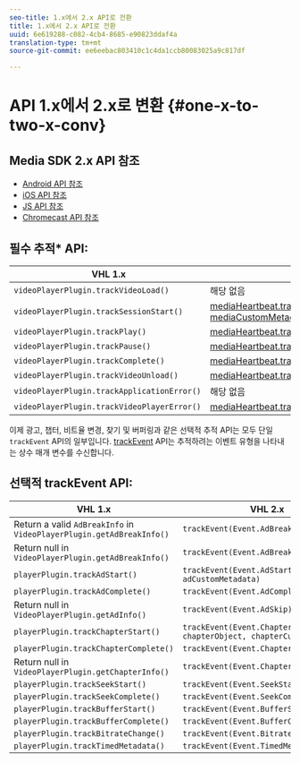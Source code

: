 ```yaml
---
seo-title: 1.x에서 2.x API로 전환
title: 1.x에서 2.x API로 전환
uuid: 6e619288-c082-4cb4-8685-e90823ddaf4a
translation-type: tm+mt
source-git-commit: ee6eebac803410c1c4da1ccb80083025a9c817df

---
```



# API 1.x에서 2.x로 변환 {#one-x-to-two-x-conv}

## Media SDK 2.x API 참조

* [Android API 참조](https://adobe-marketing-cloud.github.io/media-sdks/reference/android/index.html)
* [iOS API 참조](https://adobe-marketing-cloud.github.io/media-sdks/reference/ios/index.html)
* [JS API 참조](https://adobe-marketing-cloud.github.io/media-sdks/reference/javascript/index.html)
* [Chromecast API 참조](https://adobe-marketing-cloud.github.io/media-sdks/reference/chromecast/index.html)

## 필수 추적* API:

|  VHL 1.x | VHL 2.x |
|---|---|
| `videoPlayerPlugin.trackVideoLoad()` | 해당 없음 |
| `videoPlayerPlugin.trackSessionStart()` | [mediaHeartbeat.trackSessionStart(mediaObject, mediaCustomMetadata)](https://adobe-marketing-cloud.github.io/media-sdks/reference/javascript/MediaHeartbeat.html#trackSessionStart) |
| `videoPlayerPlugin.trackPlay()` | [mediaHeartbeat.trackPlay()](https://adobe-marketing-cloud.github.io/media-sdks/reference/javascript/MediaHeartbeat.html#trackPlay) |
| `videoPlayerPlugin.trackPause()` | [mediaHeartbeat.trackPause()](https://adobe-marketing-cloud.github.io/media-sdks/reference/javascript/MediaHeartbeat.html#trackPause) |
| `videoPlayerPlugin.trackComplete()` | [mediaHeartbeat.trackComplete()](https://adobe-marketing-cloud.github.io/media-sdks/reference/javascript/MediaHeartbeat.html#trackComplete) |
| `videoPlayerPlugin.trackVideoUnload()` | [mediaHeartbeat.trackSessionEnd()](https://adobe-marketing-cloud.github.io/media-sdks/reference/javascript/MediaHeartbeat.html#trackSessionEnd) |
| `videoPlayerPlugin.trackApplicationError()` | 해당 없음 |
| `videoPlayerPlugin.trackVideoPlayerError()` | [mediaHeartbeat.trackError()](https://adobe-marketing-cloud.github.io/media-sdks/reference/javascript/MediaHeartbeat.html#trackError) |

이제 광고, 챕터, 비트율 변경, 찾기 및 버퍼링과 같은 선택적 추적 API는 모두 단일 `trackEvent` API의 일부입니다. [trackEvent](https://adobe-marketing-cloud.github.io/media-sdks/reference/javascript/MediaHeartbeat.html#trackEvent) API는 추적하려는 이벤트 유형을 나타내는 상수 매개 변수를 수신합니다.

## 선택적 trackEvent API:

| VHL 1.x | VHL 2.x |
|---|---|
| Return a valid `AdBreakInfo` in `VideoPlayerPlugin.getAdBreakInfo()` | `trackEvent(Event.AdBreakStart)` |
| Return null in `VideoPlayerPlugin.getAdBreakInfo()` | `trackEvent(Event.AdBreakComplete)` |
| `playerPlugin.trackAdStart()` | `trackEvent(Event.AdStart, adObject, adCustomMetadata)` |
| `playerPlugin.trackAdComplete()` | `trackEvent(Event.AdComplete)` |
| Return null in `VideoPlayerPlugin.getAdInfo()` | `trackEvent(Event.AdSkip)` |
| `playerPlugin.trackChapterStart()` | `trackEvent(Event.ChapterStart, chapterObject, chapterCustomMetadata)` |
| `playerPlugin.trackChapterComplete()` | `trackEvent(Event.ChapterComplete)` |
| Return null in `VideoPlayerPlugin.getChapterInfo()` | `trackEvent(Event.ChapterSkip)` |
| `playerPlugin.trackSeekStart()` | `trackEvent(Event.SeekStart)` |
| `playerPlugin.trackSeekComplete()` | `trackEvent(Event.SeekComplete)` |
| `playerPlugin.trackBufferStart()` | `trackEvent(Event.BufferStart)` |
| `playerPlugin.trackBufferComplete()` | `trackEvent(Event.BufferComplete)` |
| `playerPlugin.trackBitrateChange()` | `trackEvent(Event.BitrateChange)` |
| `playerPlugin.trackTimedMetadata()` | `trackEvent(Event.TimedMetadataUpdate)` |

